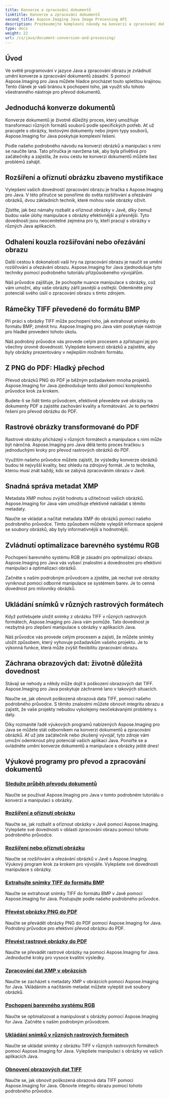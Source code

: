 ```yaml
---
title: Konverze a zpracování dokumentů
linktitle: Konverze a zpracování dokumentů
second_title: Aspose.Imaging Java Image Processing API
description: Prozkoumejte komplexní návody na konverzi a zpracování dokumentů pomocí Aspose.Imaging Java. Osvojte si manipulaci a transformaci obrázků pomocí těchto výukových programů.
type: docs
weight: 22
url: /cs/java/document-conversion-and-processing/
---
```


## Úvod

Ve světě programování v jazyce Java a zpracování obrazu je zvládnutí umění konverze a zpracování dokumentů zásadní. S pomocí Aspose.Imaging pro Java můžete hladce procházet touto spletitou krajinou. Tento článek je vaší bránou k pochopení toho, jak využít sílu tohoto všestranného nástroje pro převod dokumentů.

## Jednoduchá konverze dokumentů

Konverze dokumentů je životně důležitý proces, který umožňuje transformaci různých formátů souborů podle specifických potřeb. Ať už pracujete s obrázky, textovými dokumenty nebo jinými typy souborů, Aspose.Imaging for Java poskytuje komplexní řešení.

Podle našeho podrobného návodu na konverzi obrázků a manipulaci s nimi se naučíte lana. Tato příručka je navržena tak, aby byla přívětivá pro začátečníky a zajistila, že svou cestu ke konverzi dokumentů můžete bez problémů zahájit.

## Rozšíření a oříznutí obrázku zbaveno mystifikace

Vylepšení vašich dovedností zpracování obrazu je hračka s Aspose.Imaging pro Java. V této příručce se ponoříme do světa rozšiřování a ořezávání obrázků, dvou základních technik, které mohou vaše obrázky oživit.

Zjistíte, jak bez námahy rozbalit a oříznout obrázky v Javě, díky čemuž budou vaše úlohy manipulace s obrázky efektivnější a přesnější. Tyto dovednosti jsou neocenitelné zejména pro ty, kteří pracují s obrázky v různých Java aplikacích.

## Odhalení kouzla rozšiřování nebo ořezávání obrazu

Další cestou k dokonalosti vaší hry na zpracování obrazu je naučit se umění rozšiřování a ořezávání obrazu. Aspose.Imaging for Java zjednodušuje tyto techniky pomocí podrobného tutoriálu přizpůsobeného vývojářům.

Náš průvodce zajišťuje, že pochopíte nuance manipulace s obrázky, což vám umožní, aby vaše obrázky zářil jasnější a ostřejší. Odemkněte plný potenciál svého úsilí o zpracování obrazu s tímto zdrojem.

## Rámečky TIFF převedené do formátu BMP

Při práci s obrázky TIFF může pochopení toho, jak extrahovat snímky do formátu BMP, změnit hru. Aspose.Imaging pro Java vám poskytuje nástroje pro hladké provedení tohoto úkolu.

Náš podrobný průvodce vás provede celým procesem a zpřístupní jej pro všechny úrovně dovedností. Vylepšete konverzi obrázků a zajistěte, aby byly obrázky prezentovány v nejlepším možném formátu.

## Z PNG do PDF: Hladký přechod

Převod obrázků PNG do PDF je běžným požadavkem mnoha projektů. Aspose.Imaging for Java zjednodušuje tento úkol pomocí komplexního průvodce krok za krokem.

Budete-li se řídit tímto průvodcem, efektivně převedete své obrázky na dokumenty PDF a zajistíte zachování kvality a formátování. Je to perfektní řešení pro převod obrázku do PDF.

## Rastrové obrázky transformované do PDF

Rastrové obrázky přicházejí v různých formátech a manipulace s nimi může být náročná. Aspose.Imaging pro Java dělá tento proces hračkou s jednoduchými kroky pro převod rastrových obrázků do PDF.

Využitím našeho průvodce můžete zajistit, že výsledky konverze obrázků budou té nejvyšší kvality, bez ohledu na zdrojový formát. Je to technika, kterou musí znát každý, kdo se zabývá zpracováním obrazu v Javě.

## Snadná správa metadat XMP

Metadata XMP mohou zvýšit hodnotu a užitečnost vašich obrázků. Aspose.Imaging for Java vám umožňuje efektivně nakládat s těmito metadaty.

Naučte se vkládat a načítat metadata XMP do obrázků pomocí našeho podrobného průvodce. Tímto způsobem můžete vylepšit informace spojené se soubory obrázků, aby byly informativnější a hodnotnější.

## Zvládnutí optimalizace barevného systému RGB

Pochopení barevného systému RGB je zásadní pro optimalizaci obrazu. Aspose.Imaging pro Java vás vybaví znalostmi a dovednostmi pro efektivní manipulaci a optimalizaci obrázků.

Začněte s naším podrobným průvodcem a zjistěte, jak nechat své obrázky vyniknout pomocí odborné manipulace se systémem barev. Je to cenná dovednost pro milovníky obrázků.

## Ukládání snímků v různých rastrových formátech

Když potřebujete uložit snímky z obrázku TIFF v různých rastrových formátech, Aspose.Imaging pro Java vám pomůže. Tato dovednost je nezbytná pro zlepšení manipulace s obrázky v aplikacích Java.

Náš průvodce vás provede celým procesem a zajistí, že můžete snímky uložit způsobem, který vyhovuje požadavkům vašeho projektu. Je to výkonná funkce, která může zvýšit flexibilitu zpracování obrazu.

## Záchrana obrazových dat: životně důležitá dovednost

Stávají se nehody a někdy může dojít k poškození obrazových dat TIFF. Aspose.Imaging pro Java poskytuje záchranné lano v takových situacích.

Naučte se, jak obnovit poškozená obrazová data TIFF, pomocí našeho podrobného průvodce. S těmito znalostmi můžete obnovit integritu obrazu a zajistit, že vaše projekty nebudou vykolejeny neočekávanými problémy s daty.

Díky rozmanité řadě výukových programů nabízených Aspose.Imaging pro Java se můžete stát odborníkem na konverzi dokumentů a zpracování obrázků. Ať už jste začátečník nebo zkušený vývojář, tyto zdroje vám umožní odemknout plný potenciál vašich aplikací Java. Ponořte se a ovládněte umění konverze dokumentů a manipulace s obrázky ještě dnes!
## Výukové programy pro převod a zpracování dokumentů
### [Sledujte průběh převodu dokumentů](./monitor-document-conversion-progress/)
Naučte se používat Aspose.Imaging pro Java v tomto podrobném tutoriálu o konverzi a manipulaci s obrázky.
### [Rozšíření a oříznutí obrázku](./image-expansion-and-cropping/)
Naučte se, jak rozbalit a oříznout obrázky v Javě pomocí Aspose.Imaging. Vylepšete své dovednosti v oblasti zpracování obrazu pomocí tohoto podrobného průvodce.
### [Rozšíření nebo oříznutí obrázku](./image-expansion-or-cropping/)
Naučte se rozšiřování a ořezávání obrázků v Javě s Aspose.Imaging. Výukový program krok za krokem pro vývojáře. Vylepšete své dovednosti manipulace s obrázky.
### [Extrahujte snímky TIFF do formátu BMP](./extract-tiff-frames-to-bmp-format/)
Naučte se extrahovat snímky TIFF do formátu BMP v Javě pomocí Aspose.Imaging for Java. Postupujte podle našeho podrobného průvodce.
### [Převést obrázky PNG do PDF](./convert-png-images-to-pdf/)
Naučte se převádět obrázky PNG do PDF pomocí Aspose.Imaging for Java. Podrobný průvodce pro efektivní převod obrázku do PDF.
### [Převést rastrové obrázky do PDF](./convert-raster-images-to-pdf/)
Naučte se převádět rastrové obrázky na pomocí Aspose.Imaging for Java. Jednoduché kroky pro vysoce kvalitní výsledky.
### [Zpracování dat XMP v obrázcích](./xmp-data-handling-in-images/)
Naučte se zacházet s metadaty XMP v obrázcích pomocí Aspose.Imaging for Java. Vkládáním a načítáním metadat můžete vylepšit své soubory obrázků.
### [Pochopení barevného systému RGB](./understanding-rgb-color-system/)
Naučte se optimalizovat a manipulovat s obrázky pomocí Aspose.Imaging for Java. Začněte s naším podrobným průvodcem.
### [Ukládání snímků v různých rastrových formátech](./frame-saving-in-different-raster-formats/)
Naučte se ukládat snímky z obrázku TIFF v různých rastrových formátech pomocí Aspose.Imaging for Java. Vylepšete manipulaci s obrázky ve vašich aplikacích Java.
### [Obnovení obrazových dat TIFF](./recovering-tiff-image-data/)
Naučte se, jak obnovit poškozená obrazová data TIFF pomocí Aspose.Imaging for Java. Obnovte integritu obrazu pomocí tohoto podrobného průvodce.